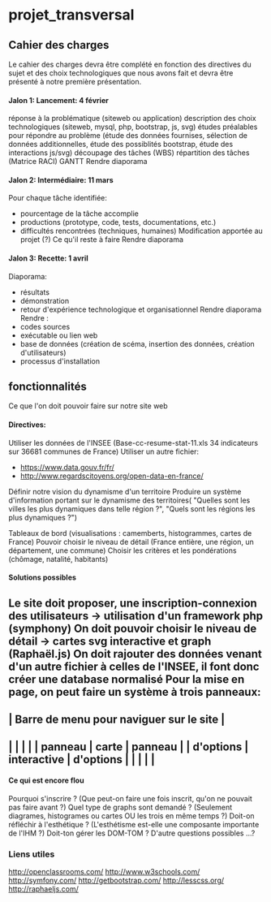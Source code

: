 # projet_transversal
## Cahier des charges
Le cahier des charges devra être complété en fonction des directives du sujet et des choix technologiques que nous avons fait et devra être présenté à notre première présentation.

#### Jalon 1: Lancement: 4 février
réponse à la problématique (siteweb ou application)
description des choix technologiques (siteweb, mysql, php, bootstrap, js, svg)
études préalables pour répondre au problème (étude des données fournises, sélection de données additionnelles, étude des possiblités bootstrap, étude des interactions js/svg)
découpage des tâches (WBS)
répartition des tâches (Matrice RACI)
GANTT
Rendre diaporama

#### Jalon 2: Intermédiaire: 11 mars
Pour chaque tâche identifiée:
- pourcentage de la tâche accomplie
- productions (prototype, code, tests, documentations, etc.)
- difficultés rencontrées (techniques, humaines)
Modification apportée au projet (?)
Ce qu'il reste à faire
Rendre diaporama

#### Jalon 3: Recette: 1 avril
Diaporama:
- résultats
- démonstration
- retour d'expérience technologique et organisationnel
Rendre diaporama
Rendre :
- codes sources
- exécutable ou lien web
- base de données (création de scéma, insertion des données, création d'utilisateurs)
- processus d'installation


## fonctionnalités
Ce que l'on doit pouvoir faire sur notre site web

#### Directives:
Utiliser les données de l'INSEE (Base-cc-resume-stat-11.xls 34 indicateurs sur 36681 communes de France)
Utiliser un autre fichier:
- https://www.data.gouv.fr/fr/
- http://www.regardscitoyens.org/open-data-en-france/

Définir notre vision du dynamisme d'un territoire
Produire un système d'information portant sur le dynamisme des territoires( "Quelles sont les villes les plus dynamiques dans telle région ?", "Quels sont les régions les plus dynamiques ?")

Tableaux de bord (visualisations : camemberts, histogrammes, cartes de France)
Pouvoir choisir le niveau de détail (France entière, une région, un département, une commune)
Choisir les critères et les pondérations (chômage, natalité, habitants)

#### Solutions possibles
Le site doit proposer, une inscription-connexion des utilisateurs -> utilisation d'un framework php (symphony)
On doit pouvoir choisir le niveau de détail -> cartes svg interactive et graph (Raphaël.js)
On doit rajouter des données venant d'un autre fichier à celles de l'INSEE, il font donc créer une database normalisé
Pour la mise en page, on peut faire un système à trois panneaux:
-------------------------------------------
| Barre de menu pour naviguer sur le site |
-------------------------------------------
|           |                |            |
| panneau   | carte          | panneau    |
| d'options | interactive    | d'options  |
|           |                |            |
-------------------------------------------

#### Ce qui est encore flou
Pourquoi s'inscrire ? (Que peut-on faire une fois inscrit, qu'on ne pouvait pas faire avant ?)
Quel type de graphs sont demandé ? (Seulement diagrames, histogrames ou cartes OU les trois en même temps ?)
Doit-on réfléchir à l'esthétique ? (L'esthétisme est-elle une composante importante de l'IHM ?)
Doit-ton gérer les DOM-TOM ?
D'autre questions possibles ...?

### Liens utiles
http://openclassrooms.com/
http://www.w3schools.com/
http://symfony.com/
http://getbootstrap.com/
http://lesscss.org/
http://raphaeljs.com/

